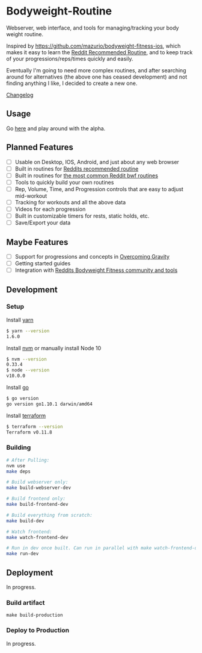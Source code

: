# Bodyweight-Routine

Webserver, web interface, and tools for managing/tracking your body weight routine.

Inspired by https://github.com/mazurio/bodyweight-fitness-ios, which makes it easy to learn the [Reddit Recommended Routine](https://www.reddit.com/r/bodyweightfitness/wiki/kb/recommended_routine), and to keep track of your progressions/reps/times quickly and easily.

Eventually I'm going to need more complex routines, and after searching around for alternatives (the above one has ceased development) and not finding anything I like, I decided to create a new one.

[Changelog](CHANGELOG.md)

## Usage

Go [here](https://fit.brandonokert.com) and play around with the alpha.

## Planned Features

* [ ] Usable on Desktop, IOS, Android, and just about any web browser
* [ ] Built in routines for [Reddits recommended routine](https://www.reddit.com/r/bodyweightfitness/wiki/kb/recommended_routine)
* [ ] Built in routines for [the most common Reddit bwf routines](https://www.reddit.com/r/bodyweightfitness/wiki/index)
* [ ] Tools to quickly build your own routines
* [ ] Rep, Volume, Time, and Progression controls that are easy to adjust mid-workout
* [ ] Tracking for workouts and all the above data
* [ ] Videos for each progression
* [ ] Built in customizable timers for rests, static holds, etc.
* [ ] Save/Export your data

## Maybe Features

* [ ] Support for progressions and concepts in [Overcoming Gravity](http://stevenlow.org/overcoming-gravity/)
* [ ] Getting started guides
* [ ] Integration with [Reddits Bodyweight Fitness community and tools](https://www.reddit.com/r/bodyweightfitness/wiki/index)

## Development

### Setup

Install [yarn](https://yarnpkg.com/en/)
```bash
$ yarn --version
1.6.0
```

Install [nvm](https://github.com/creationix/nvm#install-script) or manually install Node 10
```bash
$ nvm --version
0.33.4
$ node --version
v10.0.0
```

Install [go](https://golang.org/doc/install)
```bash
$ go version
go version go1.10.1 darwin/amd64
```

Install [terraform](https://www.terraform.io/)
```bash
$ terraform --version
Terraform v0.11.8
```

### Building

```bash
# After Pulling:
nvm use
make deps

# Build webserver only:
make build-webserver-dev

# Build frontend only:
make build-frontend-dev

# Build everything from scratch:
make build-dev

# Watch frontend:
make watch-frontend-dev

# Run in dev once built. Can run in parallel with make watch-frontend-dev
make run-dev
```

## Deployment

In progress.

### Build artifact

`make build-production`

### Deploy to Production

In progress.
